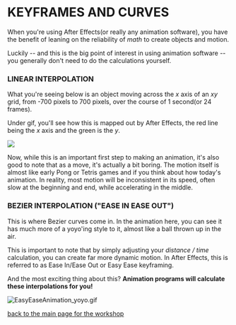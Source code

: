 # KEYFRAMES AND CURVES

When you're using After Effects(or really any animation software), you have the benefit of leaning on the reliability of *math* to create objects and motion.

Luckily -- and this is the big point of interest in using animation software -- you generally don't need to do the calculations yourself.

### LINEAR INTERPOLATION
What you're seeing below is an object moving across the *x* axis of an *xy* grid, from -700 pixels to 700 pixels, over the course of 1 second(or 24 frames).

Under gif, you'll see how this is mapped out by After Effects, the red line being the *x* axis and the green is the *y*.

![](https://ll-show.s3.amazonaws.com/public/uploads/SimpleAnimation_yoyo.gif)

Now, while this is an important first step to making an animation, it's also good to note that as a move, it's actually a bit boring. The motion itself is almost like early Pong or Tetris games and if you think about how today's animation. In reality, most motion will be inconsistent in its speed, often slow at the beginning and end, while accelerating in the middle.

### BEZIER INTERPOLATION ("EASE IN EASE OUT")

This is where Bezier curves come in. In the animation here, you can see it has much more of a yoyo'ing style to it, almost like a ball thrown up in the air.

This is important to note that by simply adjusting your *distance / time* calculation, you can create far more dynamic motion. In After Effects, this is referred to as Ease In/Ease Out or Easy Ease keyframing.

And the most exciting thing about this? **Animation programs will calculate these interpolations for you!**

![EasyEaseAnimation_yoyo.gif](https://ll-show.s3.amazonaws.com/public/gened-1042/EasyEaseAnimation_yoyo.gif)


[back to the main page for the workshop](https://resources.learninglab.xyz/simple/projects/gened1042/animation-workshop)
